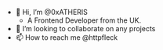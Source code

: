 - 👋 Hi, I’m @0xATHERIS
  - A Frontend Developer from the UK.
- 🌱 I’m looking to collaborate on any projects
- 📫 How to reach me @httpfleck
